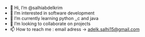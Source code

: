 - 👋 Hi, I’m @salhiabdelkrim
- 👀 I’m interested in software development 
- 🌱 I’m currently learning python ,,c and java
- 💞️ I’m looking to collaborate on projects 
- 📫 How to reach me : email adress -> adelk.salhi15@gmail.com

<!---
salhiabdelkrim/salhiabdelkrim is a ✨ special ✨ repository because its `README.md` (this file) appears on your GitHub profile.
You can click the Preview link to take a look at your changes.
--->
